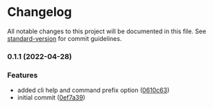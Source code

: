 # Changelog

All notable changes to this project will be documented in this file. See [standard-version](https://github.com/conventional-changelog/standard-version) for commit guidelines.

### 0.1.1 (2022-04-28)


### Features

* added cli help and command prefix option ([0610c63](https://github.com/jamalsenouci/sofast/commit/0610c637086bf05baad24aa85ccdb98aa2fbbd69))
* initial commit ([0ef7a39](https://github.com/jamalsenouci/sofast/commit/0ef7a398b3b5ace5a1e6c43c35547433e8b311d9))
